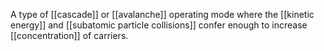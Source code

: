 A type of [[cascade]] or [[avalanche]] operating mode where the [[kinetic energy]] and [[subatomic particle collisions]] confer enough to increase [[concentration]] of carriers.